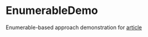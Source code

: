 EnumerableDemo
==============

Enumerable-based approach demonstration for [article](http://ferrum-box.blogspot.ru/2013/09/linq.html)
